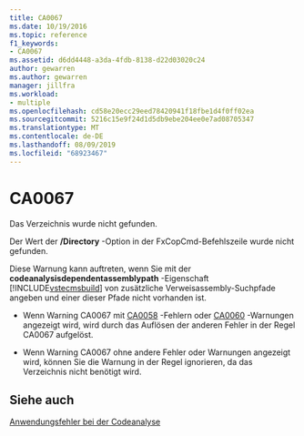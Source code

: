 ```yaml
---
title: CA0067
ms.date: 10/19/2016
ms.topic: reference
f1_keywords:
- CA0067
ms.assetid: d6dd4448-a3da-4fdb-8138-d22d03020c24
author: gewarren
ms.author: gewarren
manager: jillfra
ms.workload:
- multiple
ms.openlocfilehash: cd58e20ecc29eed78420941f18fbe1d4f0ff02ea
ms.sourcegitcommit: 5216c15e9f24d1d5db9ebe204ee0e7ad08705347
ms.translationtype: MT
ms.contentlocale: de-DE
ms.lasthandoff: 08/09/2019
ms.locfileid: "68923467"
---
```

# <a name="ca0067"></a>CA0067
Das Verzeichnis wurde nicht gefunden.

Der Wert der **/Directory** -Option in der FxCopCmd-Befehlszeile wurde nicht gefunden.

Diese Warnung kann auftreten, wenn Sie mit der **codeanalysisdependentassemblypath** -Eigenschaft [!INCLUDE[vstecmsbuild](../extensibility/internals/includes/vstecmsbuild_md.md)] von zusätzliche Verweisassembly-Suchpfade angeben und einer dieser Pfade nicht vorhanden ist.

- Wenn Warning CA0067 mit [CA0058](ca0058.md) -Fehlern oder [CA0060](ca0060.md) -Warnungen angezeigt wird, wird durch das Auflösen der anderen Fehler in der Regel CA0067 aufgelöst.

- Wenn Warning CA0067 ohne andere Fehler oder Warnungen angezeigt wird, können Sie die Warnung in der Regel ignorieren, da das Verzeichnis nicht benötigt wird.

## <a name="see-also"></a>Siehe auch
[Anwendungsfehler bei der Codeanalyse](../code-quality/code-analysis-application-errors.md)
